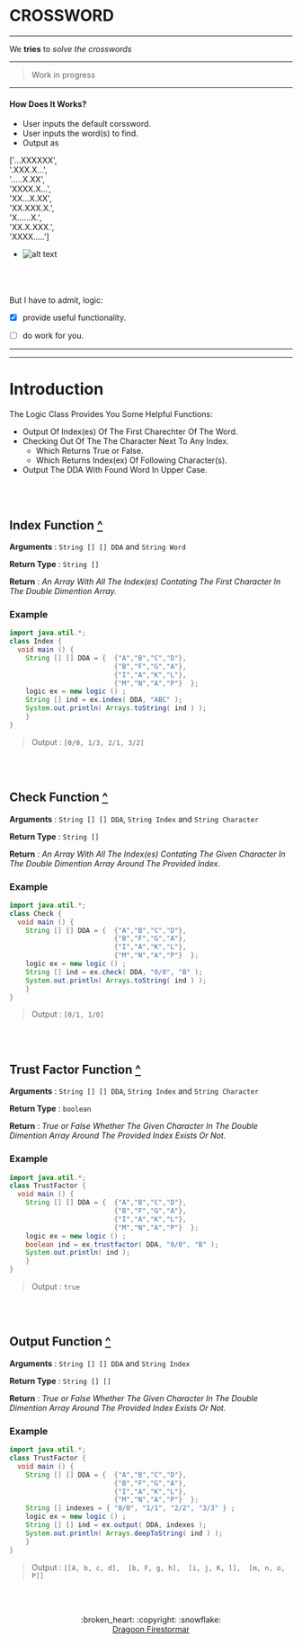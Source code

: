# CROSSWORD
___

We **tries** to _solve the crosswords_ 

___

>Work in progress

___

#### How Does It Works?

* User inputs the default corssword.
 * User inputs the word(s) to find.
* Output as 
 
 ['...XXXXXX',  
  '.XXX.X...',  
  '.....X.XX',  
  'XXXX.X...',  
  'XX...X.XX',  
  'XX.XXX.X.',  
  'X......X.',  
  'XX.X.XXX.',  
  'XXXX.....'] 
 
 * ![alt text](https://i.stack.imgur.com/ofiXW.png "Solved Crossword")



<br><br><br>
But I have to admit, logic:

- [x] provide useful functionality.
- [ ] do work for you.


___
___

# Introduction

The Logic Class Provides You Some Helpful Functions:

- Output Of Index(es) Of The First Charechter Of The Word.
- Checking Out Of The The Character Next To Any Index.
  - Which Returns True or False.
  - Which Returns Index(ex) Of Following Character(s).
- Output The DDA With Found Word In Upper Case.  

<br><br>

## Index Function [^](#introduction)

**Arguments** : `String [] [] DDA` and `String Word`

**Return Type** : `String []`

**Return** : *An Array With All The Index(es) Contating The First Character In The Double Dimention Array.*

### Example
```java
import java.util.*;
class Index {
  void main () {
    String [] [] DDA = {  {"A","B","C","D"},
                          {"B","F","G","A"},
                          {"I","A","K","L"},
                          {"M","N","A","P"}  };
    logic ex = new logic () ;
    String [] ind = ex.index( DDA, "ABC" );
    System.out.println( Arrays.toString( ind ) );
    }
}
```
> Output :  `[0/0, 1/3, 2/1, 3/2]`

<br><br>


## Check Function [^](#index-function-)

**Arguments** : `String [] [] DDA`, `String Index` and `String Character`

**Return Type** : `String []`

**Return** : *An Array With All The Index(es) Contating The Given Character In The Double Dimention Array Around The Provided Index.*

### Example
```java
import java.util.*;
class Check {
  void main () {
    String [] [] DDA = {  {"A","B","C","D"},
                          {"B","F","G","A"},
                          {"I","A","K","L"},
                          {"M","N","A","P"}  };
    logic ex = new logic () ;
    String [] ind = ex.check( DDA, "0/0", "B" );
    System.out.println( Arrays.toString( ind ) );
    }
}
```

> Output :  `[0/1, 1/0]`


<br><br>


## Trust Factor Function [^](#check-function-)

**Arguments** : `String [] [] DDA`, `String Index` and `String Character`

**Return Type** : `boolean`

**Return** : *True or False Whether The Given Character In The Double Dimention Array Around The Provided Index Exists Or Not.*

### Example
```java
import java.util.*;
class TrustFactor {
  void main () {
    String [] [] DDA = {  {"A","B","C","D"},
                          {"B","F","G","A"},
                          {"I","A","K","L"},
                          {"M","N","A","P"}  };
    logic ex = new logic () ;
    boolean ind = ex.trustfactor( DDA, "0/0", "B" );
    System.out.println( ind );
    }
}
```

> Output :  `true`


<br><br>


## Output Function [^](#trust-factor-function-)

**Arguments** : `String [] [] DDA` and `String Index` 

**Return Type** : `String [] []`

**Return** : *True or False Whether The Given Character In The Double Dimention Array Around The Provided Index Exists Or Not.*

### Example
```java
import java.util.*;
class TrustFactor {
  void main () {
    String [] [] DDA = {  {"A","B","C","D"},
                          {"B","F","G","A"},
                          {"I","A","K","L"},
                          {"M","N","A","P"}  };
    String [] indexes = { "0/0", "1/1", "2/2", "3/3" } ;                          
    logic ex = new logic () ;
    String [] [] ind = ex.output( DDA, indexes );
    System.out.println( Arrays.deepToString( ind ) );
    }
}
```

> Output :  `[[A, b, c, d], 
              [b, F, g, h], 
              [i, j, K, l], 
              [m, n, o, P]]`

<br><br>

<div align="center">
  :broken_heart: :copyright: :snowflake: 
  <br>
  <a href="http://dragoon.ooo">Dragoon Firestormar</a>
</div>
